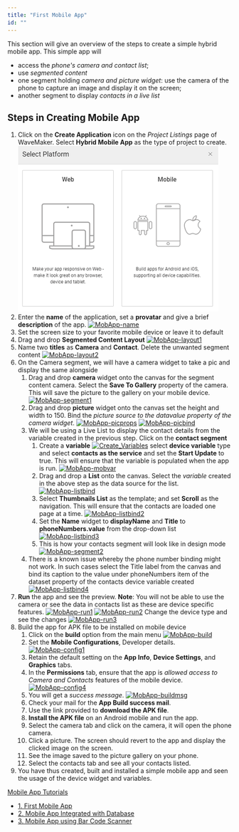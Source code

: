 ```yaml
---
title: "First Mobile App"
id: ""
---
```


This section will give an overview of the steps to create a simple hybrid mobile app. This simple app will

- access the _phone's camera and contact list_;
- use _segmented content_
- one segment holding _camera and picture widget_: use the camera of the phone to capture an image and display it on the screen;
- another segment to display _contacts in a live list_

## Steps in Creating Mobile App

1. Click on the **Create Application** icon on the _Project Listings_ page of WaveMaker. Select **Hybrid Mobile App** as the type of project to create. [![Project-Type](../assets/Project-Type.png)](/learn/docs/wp-content/uploads/Project-Type.png)
2. Enter the **name** of the application, set a **provatar** and give a brief **description** of the app. [![MobApp-name](../assets/MobApp-name.png)](../assets/MobApp-name.png)
3. Set the screen size to your favorite mobile device or leave it to default
4. Drag and drop **Segmented Content Layout** [![MobApp-layout1](../assets/MobApp-layout1.png)](../assets/MobApp-layout1.png)
5. Name two **titles** as **Camera** and **Contact**. Delete the unwanted segment content [![MobApp-layout2](../assets/MobApp-layout2.png)](../assets/MobApp-layout2.png)
6. On the Camera segment, we will have a camera widget to take a pic and display the same alongside
    1. Drag and drop **camera** widget onto the canvas for the segment content camera. Select the **Save To Gallery** property of the camera. This will save the picture to the gallery on your mobile device. [![MobApp-segment1](../assets/MobApp-segment1.png)](../assets/MobApp-segment1.png)
    2. Drag and drop **picture** widget onto the canvas set the height and width to 150. Bind the _picture source to the datavalue property of the camera widget_. [![MobApp-picprops](../assets/MobApp-picprops.png)](../assets/MobApp-picprops.png) [![MobApp-picbind](../assets/MobApp-picbind.png)](../assets/MobApp-picbind.png)
    3. We will be using a Live List to display the contact details from the variable created in the previous step. Click on the **contact segment**
        1. Create a **variable** [![Create_Variables](../assets/Create_Variables.png)](../assets/Create_Variables.png) select **device variable** type and select **contacts as the service** and set the **Start Update** to true. This will ensure that the variable is populated when the app is run. [![MobApp-mobvar](../assets/MobApp-mobvar.png)](../assets/MobApp-mobvar.png)
        2. Drag and drop a **List** onto the canvas. Select the _variable_ created in the above step as the data source for the list. [![MobApp-listbind](../assets/MobApp-listbind.png)](../assets/MobApp-listbind.png)
        3. Select **Thumbnails List** as the template; and set **Scroll** as the navigation. This will ensure that the contacts are loaded one page at a time. [![MobApp-listbind2](../assets/MobApp-listbind2.png)](../assets/MobApp-listbind2.png)
        4. Set the **Name** widget to **displayName** and **Title** to **phoneNumbers.value** from the drop-down list [![MobApp-listbind3](../assets/MobApp-listbind3.png)](../assets/MobApp-listbind3.png)
        5. This is how your contacts segment will look like in design mode [![MobApp-segment2](../assets/MobApp-segment2.png)](../assets/MobApp-segment2.png)
    4. There is a known issue whereby the phone number binding might not work. In such cases select the Title label from the canvas and bind its caption to the value under phoneNumbers item of the dataset property of the contacts device variable created [![MobApp-listbind4](../assets/MobApp-listbind4.png)](../assets/MobApp-listbind4.png)
7. **Run** the app and see the preview. **Note**: You will not be able to use the camera or see the data in contacts list as these are device specific features. [![MobApp-run1](../assets/MobApp-run1.png)](../assets/MobApp-run1.png) [![MobApp-run2](../assets/MobApp-run2.png)](../assets/MobApp-run2.png) Change the device type and see the changes [![MobApp-run3](../assets/MobApp-run3.png)](../assets/MobApp-run3.png)
8. Build the app for APK file to be installed on mobile device
    1. Click on the **build** option from the main menu [![MobApp-build](../assets/MobApp-build.png)](../assets/MobApp-build.png)
    2. Set the **Mobile Configurations**, Developer details. [![MobApp-config1](../assets/MobApp-config1.png)](../assets/MobApp-config1.png)
    3. Retain the default setting on the **App Info**, **Device Settings**, and **Graphics** tabs.
    4. In the **Permissions** tab, ensure that the app is _allowed access to Camera and Contacts_ features of the mobile device. [![MobApp-config4](../assets/MobApp-config4.png)](../assets/MobApp-config4.png)
    5. You will get a _success message_. [![MobApp-buildmsg](../assets/MobApp-buildmsg.png)](../assets/MobApp-buildmsg.png)
    6. Check your mail for the **App Build success mail**.
    7. Use the link provided to **download the APK file**.
    8. **Install the APK file** on an Android mobile and run the app.
    9. Select the camera tab and click on the camera, it will open the phone camera.
    10. Click a picture. The screen should revert to the app and display the clicked image on the screen.
    11. See the image saved to the picture gallery on your phone.
    12. Select the contacts tab and see all your contacts listed.
9. You have thus created, built and installed a simple mobile app and seen the usage of the device widget and variables.

[Mobile App Tutorials](/learn/tutorials/#tab-mob-tutorials)

- [1\. First Mobile App](/learn/hybrid-mobile/first-mobile-app/)
- [2\. Mobile App Integrated with Database](/learn/hybrid-mobile/mobile-app-integrated-database/)
- [3\. Mobile App using Bar Code Scanner](/learn/hybrid-mobile/mobile-app-using-bar-code/)
